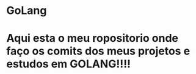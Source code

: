 # GoLang

# Aqui esta o meu ropositorio onde faço os comits dos meus projetos e estudos em GOLANG!!!!
